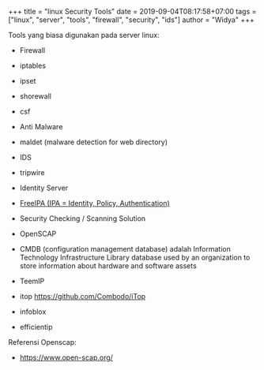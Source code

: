 +++
title = "linux Security Tools"
date = 2019-09-04T08:17:58+07:00
tags = ["linux", "server", "tools", "firewall", "security", "ids"]
author = "Widya"
+++

Tools yang biasa digunakan pada server linux:

* Firewall
 * iptables
 * ipset
 * shorewall
 * csf

* Anti Malware
 * maldet (malware detection for web directory)

* IDS
 * tripwire

* Identity Server
 * [FreeIPA (IPA = Identity, Policy, Authentication)](https://freeipa.org)

* Security Checking / Scanning Solution
 * OpenSCAP

* CMDB (configuration management database) adalah Information Technology Infrastructure Library database used by an organization to store information about hardware and software assets
 * TeemIP
 * itop https://github.com/Combodo/iTop
 * infoblox
 * efficientip

Referensi Openscap:

* https://www.open-scap.org/

